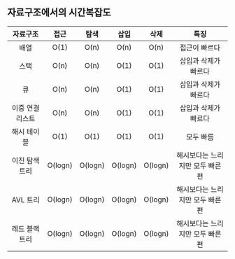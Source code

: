 ## 자료구조에서의 시간복잡도

|     자료구조     |  접근   |  탐색   |  삽입   |  삭제   |               특징               |
| :--------------: | :-----: | :-----: | :-----: | :-----: | :------------------------------: |
|       배열       |  O(1)   |  O(n)   |  O(n)   |  O(n)   |          접근이 빠르다           |
|       스택       |  O(n)   |  O(n)   |  O(1)   |  O(1)   |       삽입과 삭제가 빠르다       |
|        큐        |  O(n)   |  O(n)   |  O(1)   |  O(1)   |       삽입과 삭제가 빠르다       |
| 이중 연결 리스트 |  O(n)   |  O(n)   |  O(1)   |  O(1)   |       삽입과 삭제가 빠르다       |
|   해시 테이블    |  O(1)   |  O(1)   |  O(1)   |  O(1)   |            모두 빠름             |
|  이진 탐색 트리  | O(logn) | O(logn) | O(logn) | O(logn) | 해시보다는 느리지만 모두 빠른 편 |
|     AVL 트리     | O(logn) | O(logn) | O(logn) | O(logn) | 해시보다는 느리지만 모두 빠른 편 |
|  레드 블랙 트리  | O(logn) | O(logn) | O(logn) | O(logn) | 해시보다는 느리지만 모두 빠른 편 |
